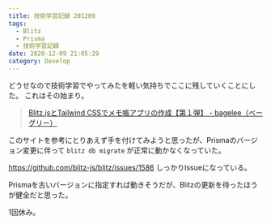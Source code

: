 ```yaml
---
title: 技術学習記録 201209
tags:
  - Blitz
  - Prisma
  - 技術学習記録
date: 2020-12-09 21:05:29
category: Develop
---
```


どうせなので技術学習でやってみたを軽い気持ちでここに残していくことにした。
これはその始まり。

> [Blitz.jsとTailwind CSSでメモ帳アプリの作成【第１弾】 - bagelee（ベーグリー）](https://bagelee.com/programming/blitz-js-tailwind/)

このサイトを参考にとりあえず手を付けてみようと思ったが、Prismaのバージョン変更に伴って `blitz db migrate` が正常に動かなくなっていた。

https://github.com/blitz-js/blitz/issues/1586
しっかりIssueになっている。

Prismaを古いバージョンに指定すれば動きそうだが、Blitzの更新を待ったほうが健全だと思った。

1回休み。
